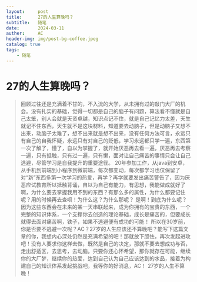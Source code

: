 ```yaml
---
layout:     post
title:      27的人生算晚吗？
subtitle:   随笔
date:	    2024-03-11
auther:	    AC
header-img: img/post-bg-coffee.jpeg
catalog: true
tags:
    - 随笔
---
```


# 27的人生算晚吗？
> 回顾过往还是充满着不甘的，不入流的大学，从未拥有过的敲门大厂的机会。没有扎实的基础，觉得一切都是自己的脑子有问题，算法看不懂就是自己太笨，别人会就是天资卓越，知识点记不住，就是自己记忆力太差，天生就记不住东西，天生就不是这块材料，知道要去动脑子，但是动脑子又想不出来，动脑子太难了，想不出来就是想不出来，没有任何方法可言，永远只有自己的自我怀疑，永远只有对自己的贬低，学习永远都只学一遍，东西第一次了解了，懂了，自以为掌握了，就开始厌恶再去看一遍，厌恶再去考察一遍，只有抵触，只有过一遍，只有懒，面对让自己痛苦的事情只会让自己逃避，尽管学习是自我提升的重要途径。
> 20年参加工作，从java到安卓，从手机到前端到小程序到微前端，每次都变动，每次都学习也仅保留了对“新”东西多第一次学习的热爱，再学？再学就要发出痛苦警告了，因为厌恶应试教育所以抵触背诵，自以为自己有能力，有思想，我能做成就好了啊，为什么要去掌握我用不到的东西？有那么多的属性，为什么都要记住呢？用的时候再去查呗！为什么这？为什么那呢？
> 是啊！到底为什么呢？因为这些东西会在未来的某一天串联起来，成为你拥有的宝贵的东西，一个完整的知识体系，一个支撑你去创造的理论基础，成长是痛苦的，但要成长就得去面对痛苦啊，铁子，如果不逃避便有成功的可能！
> 所以在30岁前，你是否要不逃避一次呢？AC？27岁的人生应该还不算晚吧？能写下这篇文章的你，我想内心深处仍然是充满希望的吧！那就放下胆怯，再次发起进攻吧！没有人要求你这样去做，既然是自己的决定，那就不要去想成功与否，走出舒适区，去思考，去动脑。只要你还心怀希望，那你就存在可能，继续你的大厂梦，继续你的热爱，达到自己认为自己应该达到的水品，接着为构建自己的知识体系发起挑战吧，我等你的好消息，AC！
> 27岁的人生不算晚！
